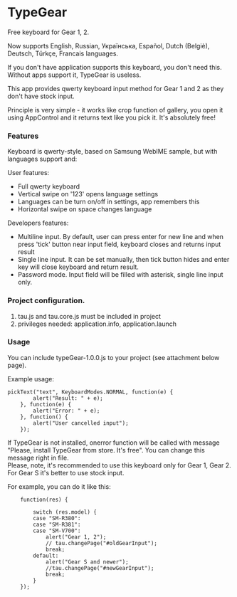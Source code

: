 # TypeGear
Free keyboard for Gear 1, 2.

Now supports English, Russian, Українська,  Español, Dutch (Belgiè), Deutsch, Türkçe, Francais languages. 

If you don't have application supports this keyboard, you don't need this. Without apps support it, TypeGear is useless. 

This app provides qwerty keyboard input method for Gear 1 and 2 as they don't have stock input. 

Principle is very simple - it works like crop function of gallery, you open it using AppControl and it returns text like you pick it. It's absolutely free! 

### Features
Keyboard is qwerty-style, based on Samsung WebIME sample, but with languages support and: 

User features: 

* Full qwerty keyboard
* Vertical swipe on '123' opens language settings
* Languages can be turn on/off in settings, app remembers this
* Horizontal swipe on space changes language

Developers features: 

* Multiline input. By default, user can press enter for new line and when press 'tick' button near input field, keyboard closes and returns input result
* Single line input. It can be set manually, then tick button hides and enter key will close keyboard and return result.
* Password mode. Input field will be filled with asterisk, single line input only.

### Project configuration.
1. tau.js and tau.core.js must be included in project
2. privileges needed: application.info, application.launch

### Usage
You can include typeGear-1.0.0.js to your project (see attachment below page).

Example usage:

``` /*global pickText, KeyboardModes*/
pickText("text", KeyboardModes.NORMAL, function(e) {
        alert("Result: " + e);
    }, function(e) {
        alert("Error: " + e);
    }, function() {
        alert("User cancelled input");
    });
``` 

If TypeGear is not installed, onerror function will be called with message "Please, install TypeGear from store. It's free". You can change this message right in file.
<br>
Please, note, it's recommended to use this keyboard only for Gear 1, Gear 2. For Gear S it's better to use stock input.

For example, you can do it like this:

``` tizen.systeminfo.getPropertyValue("BUILD",
    function(res) {
        
        switch (res.model) {
        case "SM-R380":
        case "SM-R381":
        case "SM-V700":
            alert("Gear 1, 2");
            // tau.changePage("#oldGearInput");
            break;
        default:
            alert("Gear S and newer");
            //tau.changePage("#newGearInput");
            break;
        }
    });
 ```
